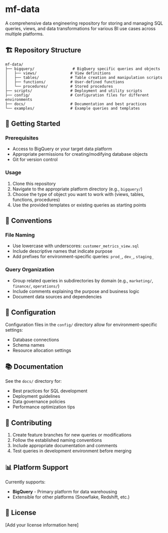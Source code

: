 # mf-data

A comprehensive data engineering repository for storing and managing SQL queries, views, and data transformations for various BI use cases across multiple platforms.

## 🏗️ Repository Structure

```
mf-data/
├── bigquery/                 # BigQuery specific queries and objects
│   ├── views/               # View definitions
│   ├── tables/              # Table creation and manipulation scripts
│   ├── functions/           # User-defined functions
│   └── procedures/          # Stored procedures
├── scripts/                 # Deployment and utility scripts
├── config/                  # Configuration files for different environments
├── docs/                    # Documentation and best practices
└── examples/                # Example queries and templates
```

## 🚀 Getting Started

### Prerequisites
- Access to BigQuery or your target data platform
- Appropriate permissions for creating/modifying database objects
- Git for version control

### Usage
1. Clone this repository
2. Navigate to the appropriate platform directory (e.g., `bigquery/`)
3. Choose the type of object you want to work with (views, tables, functions, procedures)
4. Use the provided templates or existing queries as starting points

## 📝 Conventions

### File Naming
- Use lowercase with underscores: `customer_metrics_view.sql`
- Include descriptive names that indicate purpose
- Add prefixes for environment-specific queries: `prod_`, `dev_`, `staging_`

### Query Organization
- Group related queries in subdirectories by domain (e.g., `marketing/`, `finance/`, `operations/`)
- Include comments explaining the purpose and business logic
- Document data sources and dependencies

## 🔧 Configuration

Configuration files in the `config/` directory allow for environment-specific settings:
- Database connections
- Schema names
- Resource allocation settings

## 📚 Documentation

See the `docs/` directory for:
- Best practices for SQL development
- Deployment guidelines
- Data governance policies
- Performance optimization tips

## 🤝 Contributing

1. Create feature branches for new queries or modifications
2. Follow the established naming conventions
3. Include appropriate documentation and comments
4. Test queries in development environment before merging

## 📊 Platform Support

Currently supports:
- **BigQuery** - Primary platform for data warehousing
- Extensible for other platforms (Snowflake, Redshift, etc.)

## 📄 License

[Add your license information here]
